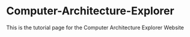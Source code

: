 # Computer-Architecture-Explorer
This is the tutorial page for the Computer Architecture Explorer Website
